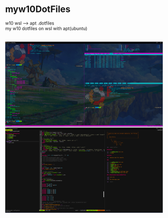 # myw10DotFiles
w10 wsl --> apt .dotfiles <br />
my w10 dotfiles on wsl with apt(ubuntu)
<br />
<br />
<br />
![alacritty](alacritty/img/w10dotfiles.PNG)
![nvim](nvim/img/nvim.PNG)
